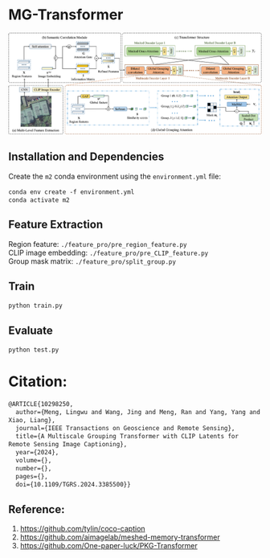# MG-Transformer
<p align="center">
  <img src="images/MG-Transformer.png" alt="MG-Transformer" width="800"/>
</p>

## Installation and Dependencies
Create the `m2` conda environment using the `environment.yml` file:
```
conda env create -f environment.yml
conda activate m2
```
## Feature Extraction
Region feature: `./feature_pro/pre_region_feature.py`  
CLIP image embedding: `./feature_pro/pre_CLIP_feature.py`  
Group mask matrix: `./feature_pro/split_group.py`


## Train
```
python train.py
```

## Evaluate
```
python test.py
```


# Citation:
```
@ARTICLE{10298250,
  author={Meng, Lingwu and Wang, Jing and Meng, Ran and Yang, Yang and Xiao, Liang},
  journal={IEEE Transactions on Geoscience and Remote Sensing}, 
  title={A Multiscale Grouping Transformer with CLIP Latents for Remote Sensing Image Captioning}, 
  year={2024},
  volume={},
  number={},
  pages={},
  doi={10.1109/TGRS.2024.3385500}}
```



## Reference:
1. https://github.com/tylin/coco-caption
2. https://github.com/aimagelab/meshed-memory-transformer
3. https://github.com/One-paper-luck/PKG-Transformer
